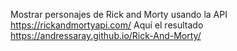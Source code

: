 Mostrar personajes de Rick and Morty usando la API https://rickandmortyapi.com/
Aquí el resultado https://andressaray.github.io/Rick-And-Morty/
